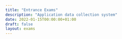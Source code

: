 ```yaml
---
title: "Entrance Exams"
description: "Application data collection system"
date: 2022-01-15T00:00:00+01:00
draft: false
layout: exams
---
```



 